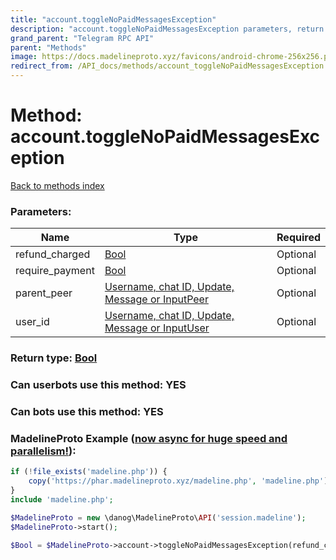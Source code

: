 ```yaml
---
title: "account.toggleNoPaidMessagesException"
description: "account.toggleNoPaidMessagesException parameters, return type and example"
grand_parent: "Telegram RPC API"
parent: "Methods"
image: https://docs.madelineproto.xyz/favicons/android-chrome-256x256.png
redirect_from: /API_docs/methods/account_toggleNoPaidMessagesException.html
---
```

# Method: account.toggleNoPaidMessagesException
[Back to methods index](index.html)



### Parameters:

| Name     |    Type       | Required |
|----------|---------------|----------|
|refund\_charged|[Bool](/API_docs/types/Bool.html) | Optional|
|require\_payment|[Bool](/API_docs/types/Bool.html) | Optional|
|parent\_peer|[Username, chat ID, Update, Message or InputPeer](/API_docs/types/InputPeer.html) | Optional|
|user\_id|[Username, chat ID, Update, Message or InputUser](/API_docs/types/InputUser.html) | Optional|


### Return type: [Bool](/API_docs/types/Bool.html)

### Can userbots use this method: **YES**

### Can bots use this method: **YES**


### MadelineProto Example ([now async for huge speed and parallelism!](https://docs.madelineproto.xyz/docs/ASYNC.html)):


```php
if (!file_exists('madeline.php')) {
    copy('https://phar.madelineproto.xyz/madeline.php', 'madeline.php');
}
include 'madeline.php';

$MadelineProto = new \danog\MadelineProto\API('session.madeline');
$MadelineProto->start();

$Bool = $MadelineProto->account->toggleNoPaidMessagesException(refund_charged: $Bool, require_payment: $Bool, parent_peer: $InputPeer, user_id: $InputUser, );
```

